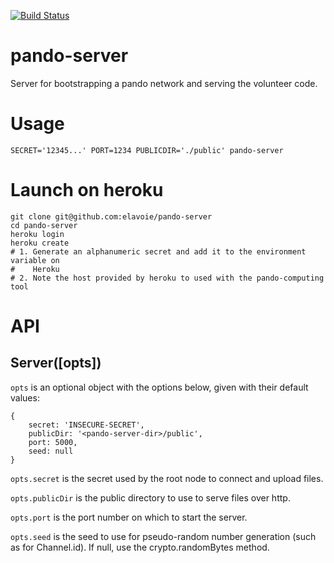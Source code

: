 [![Build Status](https://travis-ci.org/elavoie/pando-server.svg?branch=master)](https://travis-ci.org/elavoie/pando-server)

# pando-server
Server for bootstrapping a pando network and serving the volunteer code.

# Usage

    SECRET='12345...' PORT=1234 PUBLICDIR='./public' pando-server

# Launch on heroku

    git clone git@github.com:elavoie/pando-server
    cd pando-server
    heroku login
    heroku create
    # 1. Generate an alphanumeric secret and add it to the environment variable on
    #    Heroku
    # 2. Note the host provided by heroku to used with the pando-computing tool

# API

## Server([opts])

`opts` is an optional object with the options below, given with their default values:

    {
        secret: 'INSECURE-SECRET',
        publicDir: '<pando-server-dir>/public',
        port: 5000,
        seed: null
    }

`opts.secret` is the secret used by the root node to connect and upload files.

`opts.publicDir` is the public directory to use to serve files over http.

`opts.port` is the port number on which to start the server.

`opts.seed` is the seed to use for pseudo-random number generation (such as for Channel.id). If null, use the crypto.randomBytes method.

